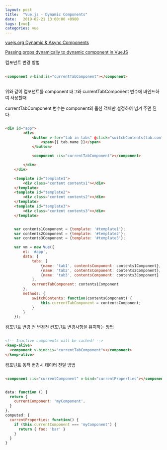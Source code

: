 ```yaml
---
layout: post
title:  "Vue.js - Dynamic Components"
date:   2019-02-21 13:00:00 +0900
tags: [vue]
categories: vue
---
```


[vuejs.org Dynamic & Async Components](https://vuejs.org/v2/guide/components-dynamic-async.html#keep-alive-with-Dynamic-Components)

[Passing props dynamically to dynamic component in VueJS](https://stackoverflow.com/questions/43658481/passing-props-dynamically-to-dynamic-component-in-vuejs)

컴포넌트 변경 방법

~~~ html 
 
<component v-bind:is="currentTabComponent"></component>
 
~~~

위와 같이 컴포넌트를 component 태그와 currentTabComponent 변수에 바인드하여 사용할때

currentTabComponent 변수는 component의 옵션 객체만 설정하여 넘겨 주면 된다.

~~~ html

<div id="app">
        <div>
            <button v-for="tab in tabs" @click="switchContents(tab.contentsComponent)">
                <span>{{ tab.name }}</span>
            </button>

            <component :is="currentTabComponent"></component>

        </div>
    </div>

    <template id="template1">
        <div class="content contents1"></div>
    </template>
    <template id="template2">
        <div class="content contents2"></div>
    </template>
    <template id="template3">
        <div class="content contents3"></div>
    </template>

~~~

~~~ javascript

    var contents1Component = {template: '#template1'};
    var contents2Component = {template: '#template2'};
    var contents3Component = {template: '#template3'};

    var vm = new Vue({
        el: '#app',
        data: {
            tabs: [
                {name: 'tab1', contentsComponent: contents1Component},
                {name: 'tab2', contentsComponent: contents2Component},
                {name: 'tab3', contentsComponent: contents3Component}
            ],
            currentTabComponent: contents1Component
        },
        methods: {
            switchContents: function(contentsComponent) {
                this.currentTabComponent = contentsComponent;
            }
        }
    });

~~~


컴포넌트 변경 전 변경전 컨포넌트 변경사항을 유지하는 방법

~~~ html

<!-- Inactive components will be cached! -->
<keep-alive>
  <component v-bind:is="currentTabComponent"></component>
</keep-alive>

~~~

컴포넌트 동적 변경시 데이터 전달 방법

~~~ html

<component :is="currentComponent" v-bind="currentProperties"></component>

~~~

~~~ javascript

data: function () {
  return {
    currentComponent: 'myComponent',
  }
},
computed: {
  currentProperties: function() {
    if (this.currentComponent === 'myComponent') {
      return { foo: 'bar' }
    }
  }
}

~~~